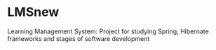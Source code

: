 # LMSnew
Learning Management System: Project for studying Spring, Hibernate frameworks and stages of software development